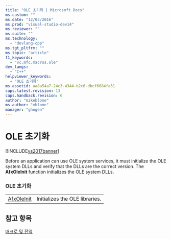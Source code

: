 ```yaml
---
title: "OLE 초기화 | Microsoft Docs"
ms.custom: ""
ms.date: "12/03/2016"
ms.prod: "visual-studio-dev14"
ms.reviewer: ""
ms.suite: ""
ms.technology: 
  - "devlang-cpp"
ms.tgt_pltfrm: ""
ms.topic: "article"
f1_keywords: 
  - "vc.mfc.macros.ole"
dev_langs: 
  - "C++"
helpviewer_keywords: 
  - "OLE 초기화"
ms.assetid: aa8a54a7-24c3-4344-b2c6-dbcf6084fa31
caps.latest.revision: 13
caps.handback.revision: 6
author: "mikeblome"
ms.author: "mblome"
manager: "ghogen"
---
```

# OLE 초기화
[!INCLUDE[vs2017banner](../../assembler/inline/includes/vs2017banner.md)]

Before an application can use OLE system services, it must initialize the OLE system DLLs and verify that the DLLs are the correct version.  The **AfxOleInit** function initializes the OLE system DLLs.  
  
### OLE 초기화  
  
|||  
|-|-|  
|[AfxOleInit](../Topic/AfxOleInit.md)|Initializes the OLE libraries.|  
  
## 참고 항목  
 [매크로 및 전역](../../mfc/reference/mfc-macros-and-globals.md)